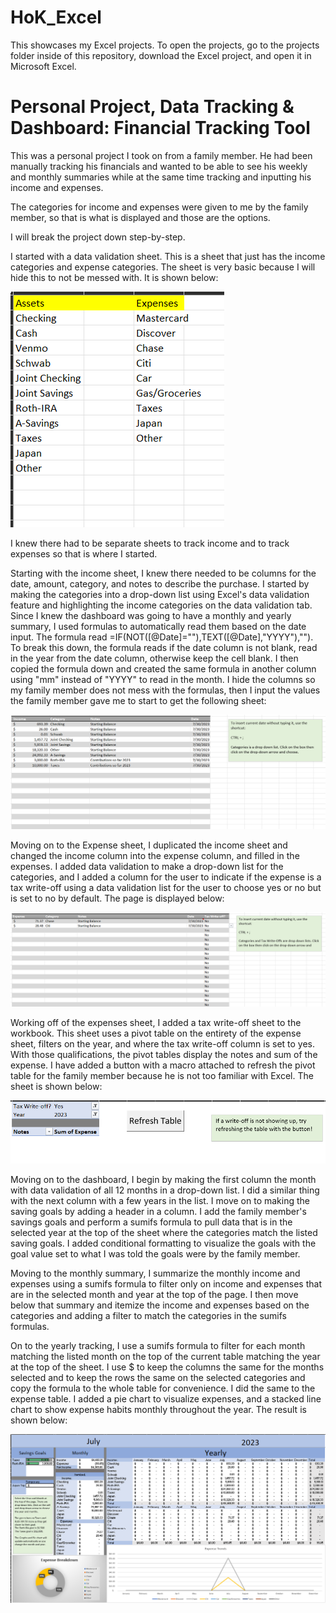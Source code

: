 # HoK_Excel

This showcases my Excel projects. To open the projects, go to the projects folder inside of this repository, download the Excel project, and open it in Microsoft Excel.

# Personal Project, Data Tracking & Dashboard: Financial Tracking Tool  

This was a personal project I took on from a family member. He had been manually tracking his financials and wanted to be able to see his weekly and monthly summaries 
while at the same time tracking and inputting his income and expenses.

The categories for income and expenses were given to me by the family member, so that is what is displayed and those are the options.

I will break the project down step-by-step.

I started with a data validation sheet. This is a sheet that just has the income categories and expense categories. The sheet is very basic because I will hide this to not be messed with. It is shown below:

![Data Validation Sheet](Photos/data_validation.png)

I knew there had to be separate sheets to track income and to track expenses so that is where I started.

Starting with the income sheet, I knew there needed to be columns for the date, amount, category, and notes to describe the purchase. I started by making the categories into a drop-down list using Excel's data validation feature and highlighting the income categories on the data validation tab. Since I knew the dashboard was going to have a monthly and yearly summary, I used formulas to automatically read them based on the date input. The formula read =IF(NOT(\[@Date\]=""),TEXT(\[@Date\],"YYYY"),""). To break this down, the formula reads if the date column is not blank, read in the year from the date column, otherwise keep the cell blank. I then copied the formula down and created the same formula in another column using "mm" instead of "YYYY" to read in the month. I hide the columns so my family member does not mess with the formulas, then I input the values the family member gave me to start to get the following sheet:

![Income Tracking Sheet](Photos/Income_Tracking.png)

Moving on to the Expense sheet, I duplicated the income sheet and changed the income column into the expense column, and filled in the expenses. I added data validation to make a drop-down list for the categories, and I added a column for the user to indicate if the expense is a tax write-off using a data validation list for the user to choose yes or no but is set to no by default. The page is displayed below:

![Expense Tracking Sheet](Photos/Expense_Tracking.png)

Working off of the expenses sheet, I added a tax write-off sheet to the workbook. This sheet uses a pivot table on the entirety of the expense sheet, filters on the year, and where the tax write-off column is set to yes. With those qualifications, the pivot tables display the notes and sum of the expense. I have added a button with a macro attached to refresh the pivot table for the family member because he is not too familiar with Excel. The sheet is shown below:

![Tax Write\-Offs Sheet](Photos/Tax_Write_offs.png)

Moving on to the dashboard, I begin by making the first column the month with data validation of all 12 months in a drop-down list. I did a similar thing with the next column with a few years in the list. I move on to making the saving goals by adding a header in a column. I add the family member's savings goals and perform a sumifs formula to pull data that is in the selected year at the top of the sheet where the categories match the listed saving goals. I added conditional formatting to visualize the goals with the goal value set to what I was told the goals were by the family member. 

Moving to the monthly summary, I summarize the monthly income and expenses using a sumifs formula to filter only on income and expenses that are in the selected month and year at the top of the page. I then move below that summary and itemize the income and expenses based on the categories and adding a filter to match the categories in the sumifs formulas.

On to the yearly tracking, I use a sumifs formula to filter for each month matching the listed month on the top of the current table matching the year at the top of the sheet. I use $ to keep the columns the same for the months selected and to keep the rows the same on the selected categories and copy the formula to the whole table for convenience. I did the same to the expense table. I added a pie chart to visualize expenses, and a stacked line chart to show expense habits monthly throughout the year. The result is shown below:

![Dashboard Sheet](Photos/Financial_Tracking_Tool_Dashboard.png)


